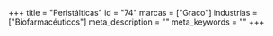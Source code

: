 +++
title = "Peristálticas"
id = "74"
marcas = ["Graco"]
industrias = ["Biofarmacéuticos"]
meta_description = ""
meta_keywords = ""
+++
